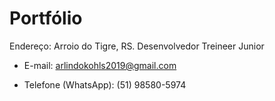 # Portfólio
Endereço: Arroio do Tigre, RS.
Desenvolvedor Treineer Junior

- E-mail: [arlindokohls2019@gmail.com](mailto:arlindokohls2019@gmail.com)

- Telefone (WhatsApp): (51) 98580-5974